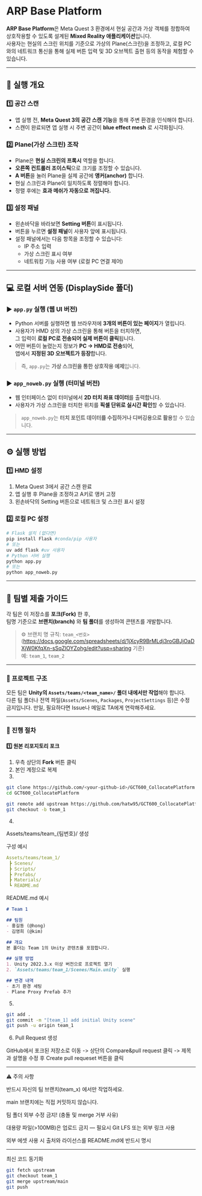 # ARP Base Platform

**ARP Base Platform**은 Meta Quest 3 환경에서 현실 공간과 가상 객체를 정합하여 상호작용할 수 있도록 설계된 **Mixed Reality 애플리케이션**입니다.  
사용자는 현실의 스크린 위치를 기준으로 가상의 Plane(스크린)을 조정하고, 로컬 PC와의 네트워크 통신을 통해 실제 버튼 입력 및 3D 오브젝트 출현 등의 동작을 체험할 수 있습니다.

---

## 🏁 실행 개요

### 1️⃣ 공간 스캔
- 앱 실행 전, **Meta Quest 3의 공간 스캔 기능**을 통해 주변 환경을 인식해야 합니다.
- 스캔이 완료되면 앱 실행 시 주변 공간이 **blue effect mesh** 로 시각화됩니다.

### 2️⃣ Plane(가상 스크린) 조작
- Plane은 **현실 스크린의 프록시** 역할을 합니다.
- **오른쪽 컨트롤러 조이스틱**으로 크기를 조정할 수 있습니다.
- **A 버튼**을 눌러 Plane을 실제 공간에 **앵커(anchor)** 합니다.
- 현실 스크린과 Plane이 일치하도록 정렬해야 합니다.
- 정렬 후에는 **효과 메쉬가 자동으로 꺼집니다.**

### 3️⃣ 설정 패널
- 왼손바닥을 바라보면 **Setting 버튼**이 표시됩니다.  
- 버튼을 누르면 **설정 패널**이 사용자 앞에 표시됩니다.
- 설정 패널에서는 다음 항목을 조정할 수 있습니다:
  - IP 주소 입력  
  - 가상 스크린 표시 여부  
  - 네트워킹 기능 사용 여부 (로컬 PC 연결 제어)

---

## 💻 로컬 서버 연동 (DisplaySide 폴더)

### ▶ `app.py` 실행 (웹 UI 버전)
- Python 서버를 실행하면 웹 브라우저에 **3개의 버튼이 있는 페이지**가 열립니다.
- 사용자가 HMD 상의 가상 스크린을 통해 버튼을 터치하면,  
  그 입력이 **로컬 PC로 전송되어 실제 버튼이 클릭**됩니다.
- 어떤 버튼이 눌렸는지 정보가 **PC → HMD로 전송**되어,  
  앱에서 **지정된 3D 오브젝트가 등장**합니다.

> 즉, `app.py`는 **가상 스크린을 통한 상호작용 예제**입니다.

### ▶ `app_noweb.py` 실행 (터미널 버전)
- 웹 인터페이스 없이 터미널에서 **2D 터치 좌표 데이터**를 출력합니다.
- 사용자가 가상 스크린을 터치한 위치를 **픽셀 단위로 실시간 확인**할 수 있습니다.

> `app_noweb.py`는 **터치 포인트 데이터를 수집하거나 디버깅용으로 활용**할 수 있습니다.

---

## ⚙️ 실행 방법

### 1️⃣ HMD 설정
1. Meta Quest 3에서 공간 스캔 완료  
2. 앱 실행 후 Plane을 조정하고 A키로 앵커 고정  
3. 왼손바닥의 Setting 버튼으로 네트워크 및 스크린 표시 설정

### 2️⃣ 로컬 PC 설정
```bash
# Flask 설치 (없다면)
pip install Flask #conda/pip 사용자
# 또는
uv add flask #uv 사용자
# Python 서버 실행
python app.py
# 또는
python app_noweb.py
```

---

## 🧩 팀별 제출 가이드

각 팀은 이 저장소를 **포크(Fork)** 한 후,  
팀명 기준으로 **브랜치(branch)** 와 **팀 폴더**를 생성하여 콘텐츠를 개발합니다.

> ⚙️ 브랜치 명 규칙: `team_<번호>` (https://docs.google.com/spreadsheets/d/1jXcyR9BrMLdj3roGBJjOaDXjW0KfqXn-sSqZlOYZohg/edit?usp=sharing 기준)  
> 예: `team_1`, `team_2`

---

### 📂 프로젝트 구조

모든 팀은 **Unity의 `Assets/teams/<team_name>/` 폴더 내에서만 작업**해야 합니다.  
다른 팀 폴더나 전역 파일(`Assets/Scenes`, `Packages`, `ProjectSettings` 등)은 수정 금지입니다. 만일, 필요하다면 Issue나 메일로 TA에게 연락해주세요. 

---

### 🚀 진행 절차

#### 1️⃣ 원본 리포지토리 포크
1. 우측 상단의 **Fork** 버튼 클릭  
2. 본인 계정으로 복제
3.
```bash
git clone https://github.com/<your-github-id>/GCT600_CollocatePlatform.git
cd GCT600_CollocatePlatform

git remote add upstream https://github.com/hatw95/GCT600_CollocatePlatform.git
git checkout -b team_1
```
4.
Assets/teams/team_{팀번호}/ 생성

구성 예시
```yaml
Assets/teams/team_1/
 ┣ Scenes/
 ┣ Scripts/
 ┣ Prefabs/
 ┣ Materials/
 ┗ README.md
 ```
README.md 예시
```markdown
# Team 1

## 팀원
- 홍길동 (@hong)
- 김영희 (@kim)

## 개요
본 폴더는 Team 1의 Unity 콘텐츠를 포함합니다.

## 실행 방법
1. Unity 2022.3.x 이상 버전으로 프로젝트 열기  
2. `Assets/teams/team_1/Scenes/Main.unity` 실행

## 변경 내역
- 초기 환경 세팅
- Plane Proxy Prefab 추가
```
5.
```bash
git add .
git commit -m "[team_1] add initial Unity scene"
git push -u origin team_1
```

6. Pull Request 생성

GitHub에서 포크된 저장소로 이동 -> 상단의 Compare&pull request 클릭 -> 제목과 설명을 수정 후 Create pull requeset 버튼을 클릭


---

⚠️ 주의 사항

반드시 자신의 팀 브랜치(team_x) 에서만 작업하세요.

main 브랜치에는 직접 커밋하지 않습니다.

팀 폴더 외부 수정 금지! (충돌 및 merge 거부 사유)

대용량 파일(>100MB)은 업로드 금지 — 필요시 Git LFS 또는 외부 링크 사용

외부 에셋 사용 시 출처와 라이선스를 README.md에 반드시 명시

---

최신 코드 동기화
```bash
git fetch upstream
git checkout team_1
git merge upstream/main
git push
```

